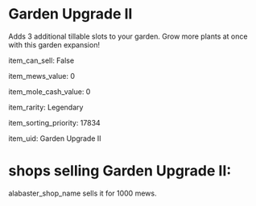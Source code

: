 # Garden Upgrade II

Adds 3 additional tillable slots to your garden. Grow more plants at once with this garden expansion!

item_can_sell: False

item_mews_value: 0

item_mole_cash_value: 0

item_rarity: Legendary

item_sorting_priority: 17834

item_uid: Garden Upgrade II

# shops selling Garden Upgrade II:

alabaster_shop_name sells it for 1000 mews.